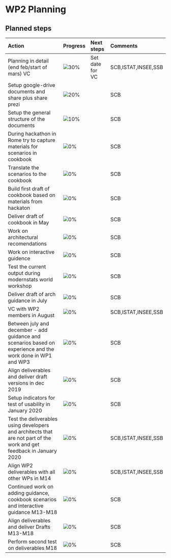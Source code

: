 ﻿# WP2 Planning

## Planned steps

| Action  | Progress | Next steps | Comments |
|:--|:--|:--|:--|
|Planning in detail (end feb/start of mars) VC|![30%](http://progressed.io/bar/30)|Set date for VC|SCB,ISTAT,INSEE,SSB|
|Setup google-drive documents and share plus share prezi|![20%](http://progressed.io/bar/20)||SCB|
|Setup the general structure of the documents|![10%](http://progressed.io/bar/10)||SCB|
|During hackathon in Rome try to capture materials for scenarios in cookbook |![0%](http://progressed.io/bar/0)||SCB|
|Translate the scenarios to the cookbook |![0%](http://progressed.io/bar/0)||SCB|
|Build first draft of cookbook based on materials from hackaton |![0%](http://progressed.io/bar/0)||SCB|
|Deliver draft of cookbook in May |![0%](http://progressed.io/bar/0)||SCB|
|Work on architectural recomendations |![0%](http://progressed.io/bar/0)||SCB|
|Work on interactive guidence |![0%](http://progressed.io/bar/0)||SCB|
|Test the current output during modernstats world workshop |![0%](http://progressed.io/bar/0)||SCB|
|Deliver draft of arch guidance in July |![0%](http://progressed.io/bar/0)||SCB|
|VC with WP2 members in August|![0%](http://progressed.io/bar/0)||SCB,ISTAT,INSEE,SSB|
|Between july and december - add guidance and scenarios based on experience and the work done in WP1 and WP3 |![0%](http://progressed.io/bar/0)||SCB|
| Align deliverables and deliver draft versions in dec 2019 |![0%](http://progressed.io/bar/0)||SCB|
|Setup indicators for test of usability in January 2020  |![0%](http://progressed.io/bar/0)||SCB|
|Test the deliverables using developers and architects that are not part of the work and get feedback in January 2020  |![0%](http://progressed.io/bar/0)||SCB,ISTAT,INSEE,SSB|
|Align WP2 deliverables with all other WPs in M14  |![0%](http://progressed.io/bar/0)||SCB,ISTAT,INSEE,SSB|
|Continued work on adding guidance, cookbook scenarios and interactive guidance M13-M18 |![0%](http://progressed.io/bar/0)||SCB |
|Align deliverables and deliver Drafts M13-M18 |![0%](http://progressed.io/bar/0)||SCB |
|Perform second test on deliverables M18 |![0%](http://progressed.io/bar/0)||SCB |


